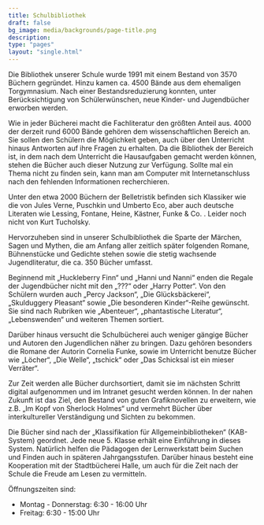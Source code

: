 ```yaml
---
title: Schulbibliothek
draft: false
bg_image: media/backgrounds/page-title.png
description:
type: "pages"
layout: "single.html"
---
```


Die Bibliothek unserer Schule wurde 1991 mit einem Bestand von 3570 Büchern gegründet. Hinzu
kamen ca. 4500 Bände aus dem ehemaligen Torgymnasium. Nach einer Bestandsreduzierung
konnten, unter Berücksichtigung von Schülerwünschen, neue Kinder- und Jugendbücher erworben
werden.

Wie in jeder Bücherei macht die Fachliteratur den größten Anteil aus. 4000 der derzeit rund 6000
Bände gehören dem wissenschaftlichen Bereich an. Sie sollen den Schülern die Möglichkeit geben,
auch über den Unterricht hinaus Antworten auf ihre Fragen zu erhalten.
Da die Bibliothek der Bereich ist, in dem nach dem Unterricht die Hausaufgaben gemacht werden
können, stehen die Bücher auch dieser Nutzung zur Verfügung. Sollte mal ein Thema nicht zu finden
sein, kann man am Computer mit Internetanschluss nach den fehlenden Informationen
recherchieren.

Unter den etwa 2000 Büchern der Belletristik befinden sich Klassiker wie die von Jules Verne,
Puschkin und Umberto Eco, aber auch deutsche Literaten wie Lessing, Fontane, Heine, Kästner,
Funke & Co. . Leider noch nicht von Kurt Tucholsky.

Hervorzuheben sind in unserer Schulbibliothek die Sparte der Märchen, Sagen und Mythen, die am
Anfang aller zeitlich später folgenden Romane, Bühnenstücke und Gedichte stehen sowie die stetig
wachsende Jugendliteratur, die ca. 350 Bücher umfasst.

Beginnend mit „Huckleberry Finn“ und „Hanni und Nanni“ enden die Regale der Jugendbücher nicht
mit den „???“ oder „Harry Potter“. Von den Schülern wurden auch „Percy Jackson“, „Die
Glücksbäckerei“, „Skulduggery Pleasant“ sowie „Die besonderen Kinder“-Reihe gewünscht. Sie sind
nach Rubriken wie „Abenteuer“, „phantastische Literatur“, „Lebenswenden“ und weiteren Themen
sortiert.

Darüber hinaus versucht die Schulbücherei auch weniger gängige Bücher und Autoren den
Jugendlichen näher zu bringen. Dazu gehören besonders die Romane der Autorin Cornelia Funke,
sowie im Unterricht benutze Bücher wie „Löcher“, „Die Welle“, „tschick“ oder „Das Schicksal ist ein
mieser Verräter“.

Zur Zeit werden alle Bücher durchsortiert, damit sie im nächsten Schritt digital aufgenommen und
im Intranet gesucht werden können.
In der nahen Zukunft ist das Ziel, den Bestand von guten Grafiknovellen zu erweitern, wie z.B. „Im
Kopf von Sherlock Holmes“ und vermehrt Bücher über interkultureller Verständigung und Sichten
zu bekommen.

Die Bücher sind nach der „Klassifikation für Allgemeinbibliotheken“ (KAB-System) geordnet. Jede
neue 5. Klasse erhält eine Einführung in dieses System. Natürlich helfen die Pädagogen der
Lernwerkstatt beim Suchen und Finden auch in späteren Jahrgangsstufen.
Darüber hinaus besteht eine Kooperation mit der Stadtbücherei Halle, um auch für die Zeit nach der
Schule die Freude am Lesen zu vermitteln.

Öffnungszeiten sind:
- Montag - Donnerstag: 6:30 - 16:00 Uhr
- Freitag: 6:30 - 15:00 Uhr
